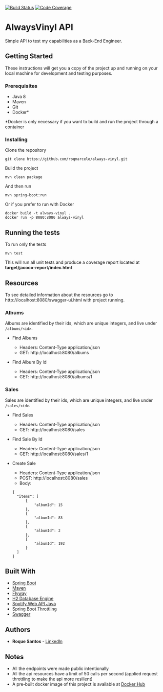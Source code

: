 [![Build Status](https://travis-ci.com/roqmarcelo/always-vinyl.svg?branch=master)](https://travis-ci.com/roqmarcelo/always-vinyl)
[![Code Coverage](https://codecov.io/gh/roqmarcelo/always-vinyl/coverage.svg)](https://codecov.io/gh/roqmarcelo/always-vinyl)

# AlwaysVinyl API

Simple API to test my capabilities as a Back-End Engineer.

## Getting Started

These instructions will get you a copy of the project up and running on your local machine for development and testing purposes.

### Prerequisites

* Java 8
* Maven
* Git
* Docker* 

*Docker is only necessary if you want to build and run the project through a container

### Installing

Clone the repository

```
git clone https://github.com/roqmarcelo/always-vinyl.git
```

Build the project

```
mvn clean package
```

And then run

```
mvn spring-boot:run
```

Or if you prefer to run with Docker

```
docker build -t always-vinyl .
docker run -p 8080:8080 always-vinyl
```

## Running the tests

To run only the tests

```
mvn test
```

This will run all unit tests and produce a coverage report located at **target/jacoco-report/index.html**

## Resources

To see detailed information about the resources go to http://localhost:8080/swagger-ui.html with project running.

### Albums
Albums are identified by their ids, which are unique integers, and live under ```/albums/<id>```.

* Find Albums
  * Headers: Content-Type application/json
  * GET: http://localhost:8080/albums
  
* Find Album By Id
  * Headers: Content-Type application/json
  * GET: http://localhost:8080/albums/1

### Sales
Sales are identified by their ids, which are unique integers, and live under ```/sales/<id>```.

* Find Sales
  * Headers: Content-Type application/json
  * GET: http://localhost:8080/sales
  
* Find Sale By Id
  * Headers: Content-Type application/json
  * GET: http://localhost:8080/sales/1
  
* Create Sale
  * Headers: Content-Type application/json
  * POST: http://localhost:8080/sales
  * Body:
  ```
  {
    "items": [
        {
        	"albumId": 15
        },
        {
        	"albumId": 83
        },
        {
        	"albumId": 2
        },
        {
        	"albumId": 192
        }
    ]
  }
  ```
 

## Built With

* [Spring Boot](https://spring.io/projects/spring-boot)
* [Maven](https://maven.apache.org/)
* [Flyway](https://flywaydb.org/)
* [H2 Database Engine](https://www.h2database.com)
* [Spotify Web API Java](https://github.com/thelinmichael/spotify-web-api-java)
* [Spring Boot Throttling](https://github.com/weddini/spring-boot-throttling)
* [Swagger](https://swagger.io/)

## Authors

* **Roque Santos** - [LinkedIn](https://www.linkedin.com/in/roqmarcelo/)

## Notes

* All the endpoints were made public intentionally
* All the api resources have a limit of 50 calls per second (applied request throttling to make the api more resilient)
* A pre-built docker image of this project is available at [Docker Hub](https://hub.docker.com/r/roquesantosdev/always-vinyl)
